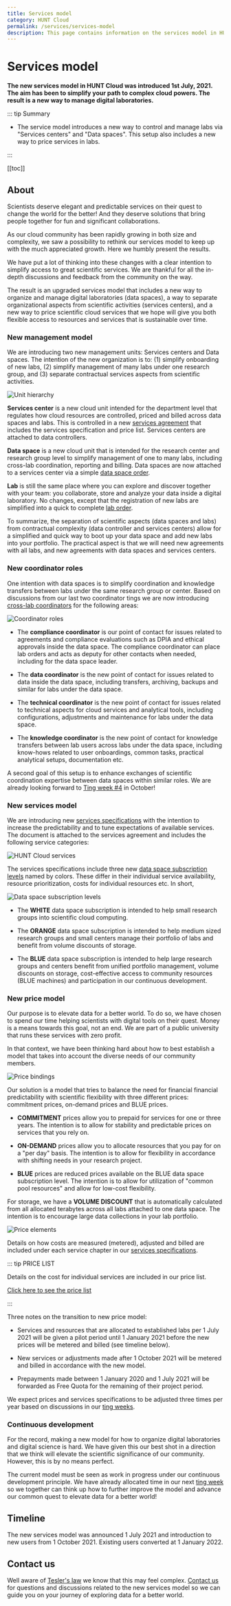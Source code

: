 ```yaml
---
title: Services model
category: HUNT Cloud
permalink: /services/services-model
description: This page contains information on the services model in HUNT Cloud.
---
```


# Services model

**The new services model in HUNT Cloud was introduced 1st July, 2021. The aim has been to simplify your path to complex cloud powers. The result is a new way to manage digital laboratories.**

::: tip Summary

* The service model introduces a new way to control and manage labs via "Services centers" and "Data spaces". This setup also includes a new way to price services in labs.
 
:::

[[toc]]












## About

Scientists deserve elegant and predictable services on their quest to change the world for the better! And they deserve solutions that bring people together for fun and significant collaborations.

As our cloud community has been rapidly growing in both size and complexity, we saw a possibility to rethink our services model to keep up with the much appreciated growth. Here we humbly present the results.

We have put a lot of thinking into these changes with a clear intention to simplify access to great scientific services. We are thankful for all the in-depth discussions and feedback from the community on the way.

The result is an upgraded services model that includes a new way to organize and manage digital laboratories (data spaces), a way to separate organizational aspects from scientific activities (services centers), and a new way to price scientific cloud services that we hope will give you both flexible access to resources and services that is sustainable over time. 


### New management model

We are introducing two new management units: Services centers and Data spaces. The intention of the new organization is to: (1) simplify onboarding of new labs, (2) simplify management of many labs under one research group, and (3) separate contractual services aspects from scientific activities. 
 
![Unit hierarchy](./services/images/hunt-cloud-service-units-overview.png "HUNT Cloud unit hierarchy")

**Services center** is a new cloud unit intended for the department level that regulates how cloud resources are controlled, priced and billed across data spaces and labs. This is controlled in a new [services agreement](/agreements/overview/#services-agreement) that includes the services specification and price list. Services centers are attached to data controllers.

**Data space** is a new cloud unit that is intended for the research center and research group level to simplify management of one to many labs, including cross-lab coordination, reporting and billing. Data spaces are now attached to a services center via a simple [data space order](/agreements/downloads/#data-space-order).

**Lab** is still the same place where you can explore and discover together with your team: you collaborate, store and analyze your data inside a digital laboratory. No changes, except that the registration of new labs are simplified into a quick to complete [lab order](/agreements/downloads/#lab-order).

To summarize, the separation of scientific aspects (data spaces and labs) from contractual complexity (data controller and services centers) allow for a simplified and quick way to boot up your data space and add new labs into your portfolio. The practical aspect is that we will need new agreements with all labs, and new agreements with data spaces and services centers. 












### New coordinator roles

One intention with data spaces is to simplify coordination and knowledge transfers between labs under the same research group or center. Based on discussions from our last two coordinator tings we are now introducing [cross-lab coordinators](/coordinator/roles) for the following areas: 

![Coordinator roles](./services/images/hunt-cloud-data-space-roles.png "HUNT Cloud data space coordinator roles")

* The **compliance coordinator** is our point of contact for issues related to agreements and compliance evaluations such as DPIA and ethical approvals inside the data space. The compliance coordinator can place lab orders and acts as deputy for other contacts when needed, including for the data space leader.

* The **data coordinator** is the new point of contact for issues related to data inside the data space, including transfers, archiving, backups and similar for labs under the data space.

* The **technical coordinator** is the new point of contact for issues related to technical aspects for cloud services and analytical tools, including configurations, adjustments and maintenance for labs under the data space.

* The **knowledge coordinator** is the new point of contact for knowledge transfers between lab users across labs under the data space, including know-hows related to user onboardings, common tasks, practical analytical setups, documentation etc.

A second goal of this setup is to enhance exchanges of scientific coordination expertise between data spaces within similar roles. We are already looking forward to [Ting week #4](/tingweek/) in October!











### New services model

We are introducing new [services specifications](/services/specifications/) with the intention to increase the predictability and to tune expectations of available services. The document is attached to the services agreement and includes the following service categories:

![HUNT Cloud services](./services/images/hunt-cloud-services.png "HUNT Cloud services")

The services specifications include three new [data space subscription levels](/services/overview/#data-space) named by colors. These differ in their individual service availability, resource prioritization, costs for individual resources etc. In short, 

![Data space subscription levels](./services/images/hunt-cloud-data-space-subscriptions.png "HUNT Cloud data space subscription levels")

* The **WHITE** data space subscription is intended to help small research groups into scientific cloud computing.

* The **ORANGE** data space subscription is intended to help medium sized research groups and small centers manage their portfolio of labs and benefit from volume discounts of storage.

* The **BLUE** data space subscription is intended to help large research groups and centers benefit from unified portfolio management, volume discounts on storage, cost-effective access to community resources (BLUE machines) and participation in our continuous development.








### New price model

Our purpose is to elevate data for a better world. To do so, we have chosen to spend our time helping scientists with digital tools on their quest. Money is a means towards this goal, not an end. We are part of a public university that runs these services with zero profit. 

In that context, we have been thinking hard about how to best establish a model that takes into account the diverse needs of our community members. 

![Price bindings](./services/images/hunt-cloud-prices-bindings.png "HUNT Cloud price bindings")

Our solution is a model that tries to balance the need for financial financial predictability with scientific flexibility with three different prices: commitment prices, on-demand prices and BLUE prices. 

* **COMMITMENT** prices allow you to prepaid for services for one or three years. The intention is to allow for stability and predictable prices on services that you rely on.

* **ON-DEMAND** prices allow you to allocate resources that you pay for on a "per day" basis. The intention is to allow for flexibility in accordance with shifting needs in your research project.

* **BLUE** prices are reduced prices available on the BLUE data space subscription level. The intention is to allow for utilization of "common pool resources" and allow for low-cost flexibility.

For storage, we have a **VOLUME DISCOUNT** that is automatically calculated from all allocated terabytes across all labs attached to one data space. The intention is to encourage large data collections in your lab portfolio.

![Price elements](./services/images/hunt-cloud-prices-elements.png "HUNT Cloud price elements")

Details on how costs are measured (metered), adjusted and billed are included under each service chapter in our [services specifications](/services/specifications). 

::: tip PRICE LIST

Details on the cost for individual services are included in our price list.

[Click here to see the price list](/prices/pricelist)

:::

Three notes on the transition to new price model: 

* Services and resources that are allocated to established labs per 1 July 2021 will be given a pilot period until 1 January 2021 before the new prices will be metered and billed (see timeline below).

* New services or adjustments made after 1 October 2021 will be metered and billed in accordance with the new model. 

* Prepayments made between 1 January 2020 and 1 July 2021 will be forwarded as Free Quota for the remaining of their project period.

We expect prices and services specifications to be adjusted three times per year based on discussions in our [ting weeks](/tingweek/).


### Continuous development

For the record, making a new model for how to organize digital laboratories and digital science is hard. We have given this our best shot in a direction that we think will elevate the scientific significance of our community. However, this is by no means perfect. 

The current model must be seen as work in progress under our continuous development principle. We have already allocated time in our next [ting week](/tingweek/) so we together can think up how to further improve the model and advance our common quest to elevate data for a better world! 


## Timeline

The new services model was announced 1 July 2021 and introduction to new users from 1 October 2021. Existing users converted at 1 January 2022.

## Contact us

Well aware of [Tesler's law](https://en.wikipedia.org/wiki/Law_of_conservation_of_complexity) we know that this may feel complex. [Contact us](/contact) for questions and discussions related to the new services model so we can guide you on your journey of exploring data for a better world.

